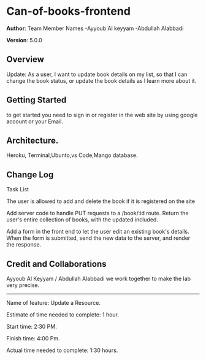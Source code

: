 # Can-of-books-frontend

**Author**: Team Member Names 
    -Ayyoub Al keyyam
    -Abdullah Alabbadi
    
**Version**: 5.0.0

## Overview

Update: As a user, I want to update book details on my list, so that I can change the book status, or update the book details as I learn more about it.

## Getting Started

to get started you need to sign in or register in the web site by using google account or your Email.
## Architecture.

Heroku, Terminal,Ubunto,vs Code,Mango database.

## Change Log

Task List

The user is allowed to add and delete the book if it is registered on the site

Add server code to handle PUT requests to a /book/:id route. Return the user's entire collection of books, with the updated included.

Add a form in the front end to let the user edit an existing book's details. When the form is submitted, send the new data to the server, and render the response.

## Credit and Collaborations

Ayyoub Al Keyyam / Abdullah Alabbadi we work together to make the lab very precise.

---

Name of feature: Update a Resource.

Estimate of time needed to complete: 1 hour.

Start time: 2:30 PM.

Finish time: 4:00 Pm.

Actual time needed to complete: 1:30 hours.
